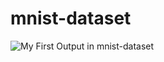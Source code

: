 # mnist-dataset
![My First Output in mnist-dataset](https://drive.google.com/file/d/1Gk35okYugdZbdZ0SqvtMoZChW80UQ85w/view?usp=sharing)
